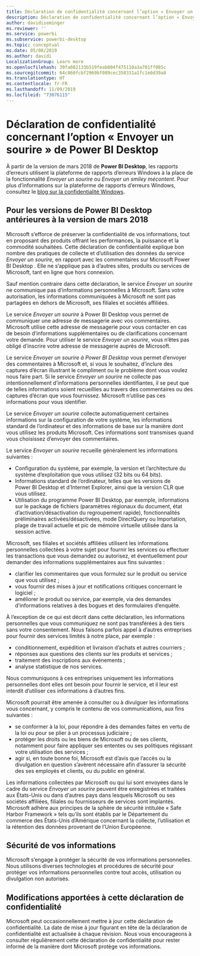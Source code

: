 ```yaml
---
title: Déclaration de confidentialité concernant l’option « Envoyer un sourire » de Power BI Desktop
description: Déclaration de confidentialité concernant l’option « Envoyer un sourire » de Power BI Desktop
author: davidiseminger
ms.reviewer: ''
ms.service: powerbi
ms.subservice: powerbi-desktop
ms.topic: conceptual
ms.date: 05/08/2019
ms.author: davidi
LocalizationGroup: Learn more
ms.openlocfilehash: 39fa082133b519feab004f475110a3a701ff085c
ms.sourcegitcommit: 64c860fcbf2969bf089cec358331a1fc1e0d39a8
ms.translationtype: HT
ms.contentlocale: fr-FR
ms.lasthandoff: 11/09/2019
ms.locfileid: "73876115"
---
```

# <a name="power-bi-desktop-send-a-smile-privacy-statement"></a>Déclaration de confidentialité concernant l’option « Envoyer un sourire » de Power BI Desktop

À partir de la version de mars 2018 de **Power BI Desktop**, les rapports d’erreurs utilisent la plateforme de rapports d’erreurs Windows à la place de la fonctionnalité *Envoyer un sourire* ou *Envoyer un smiley mécontent*. Pour plus d’informations sur la plateforme de rapports d’erreurs Windows, consultez le [blog sur la confidentialité Windows](https://blogs.windows.com/windowsexperience/2018/01/24/microsoft-introduces-new-privacy-tools-ahead-of-data-privacy-day/). 

## <a name="for-versions-of-power-bi-desktop-prior-to-march-2018"></a>Pour les versions de Power BI Desktop antérieures à la version de mars 2018

Microsoft s’efforce de préserver la confidentialité de vos informations, tout en proposant des produits offrant les performances, la puissance et la commodité souhaitées. Cette déclaration de confidentialité explique bon nombre des pratiques de collecte et d’utilisation des données du service *Envoyer un sourire*, en rapport avec les commentaires sur Microsoft Power BI Desktop . Elle ne s’applique pas à d’autres sites, produits ou services de Microsoft, tant en ligne que hors connexion.

Sauf mention contraire dans cette déclaration, le service *Envoyer un sourire* ne communique pas d’informations personnelles à Microsoft. Sans votre autorisation, les informations communiquées à Microsoft ne sont pas partagées en dehors de Microsoft, ses filiales et sociétés affiliées.

Le service *Envoyer un sourire* à Power BI Desktop vous permet de communiquer une adresse de messagerie avec vos commentaires. Microsoft utilise cette adresse de messagerie pour vous contacter en cas de besoin d’informations supplémentaires ou de clarifications concernant votre demande. Pour utiliser le service *Envoyer un sourire*, vous n’êtes pas obligé d’inscrire votre adresse de messagerie auprès de Microsoft.

Le service *Envoyer un sourire à Power BI Desktop* vous permet d’envoyer des commentaires à Microsoft et, si vous le souhaitez, d’inclure des captures d’écran illustrant le compliment ou le problème dont vous voulez nous faire part. Si le service *Envoyer un sourire* ne collecte pas intentionnellement d’informations personnelles identifiantes, il se peut que de telles informations soient recueillies au travers des commentaires ou des captures d’écran que vous fournissez. Microsoft n’utilise pas ces informations pour vous identifier.

Le service *Envoyer un sourire* collecte automatiquement certaines informations sur la configuration de votre système, les informations standard de l’ordinateur et des informations de base sur la manière dont vous utilisez les produits Microsoft. Ces informations sont transmises quand vous choisissez d’envoyer des commentaires.

Le service *Envoyer un sourire* recueille généralement les informations suivantes :

* Configuration du système, par exemple, la version et l’architecture du système d’exploitation que vous utilisez (32 bits ou 64 bits).
* Informations standard de l’ordinateur, telles que les versions de Power BI Desktop et d’Internet Explorer, ainsi que la version CLR que vous utilisez.
* Utilisation du programme Power BI Desktop, par exemple, informations sur le package de fichiers (paramètres régionaux du document, état d’activation/désactivation du regroupement rapide), fonctionnalités préliminaires activées/désactivées, mode DirectQuery ou Importation, plage de travail actuelle et pic de mémoire virtuelle utilisée dans la session active.

Microsoft, ses filiales et sociétés affiliées utilisent les informations personnelles collectées à votre sujet pour fournir les services ou effectuer les transactions que vous demandez ou autorisez, et éventuellement pour demander des informations supplémentaires aux fins suivantes :

* clarifier les commentaires que vous formulez sur le produit ou service que vous utilisez ;
* vous fournir des mises à jour et notifications critiques concernant le logiciel ;
* améliorer le produit ou service, par exemple, via des demandes d’informations relatives à des bogues et des formulaires d’enquête.

À l’exception de ce qui est décrit dans cette déclaration, les informations personnelles que vous communiquez ne sont pas transférées à des tiers sans votre consentement. Nous faisons parfois appel à d’autres entreprises pour fournir des services limités à notre place, par exemple :

* conditionnement, expédition et livraison d’achats et autres courriers ;
* réponses aux questions des clients sur les produits et services ;
* traitement des inscriptions aux événements ;
* analyse statistique de nos services.

Nous communiquons à ces entreprises uniquement les informations personnelles dont elles ont besoin pour fournir le service, et il leur est interdit d’utiliser ces informations à d’autres fins.

Microsoft pourrait être amenée à consulter ou à divulguer les informations vous concernant, y compris le contenu de vos communications, aux fins suivantes :

* se conformer à la loi, pour répondre à des demandes faites en vertu de la loi ou pour se plier à un processus judiciaire ;
* protéger les droits ou les biens de Microsoft ou de ses clients, notamment pour faire appliquer ses ententes ou ses politiques régissant votre utilisation des services ;
* agir si, en toute bonne foi, Microsoft est d’avis que l’accès ou la divulgation en question s’avèrent nécessaire afin d’assurer la sécurité des ses employés et clients, ou du public en général.

Les informations collectées par Microsoft ou qui lui sont envoyées dans le cadre du service *Envoyer un sourire* peuvent être enregistrées et traitées aux États-Unis ou dans d’autres pays dans lesquels Microsoft ou ses sociétés affiliées, filiales ou fournisseurs de services sont implantés. Microsoft adhère aux principes de la sphère de sécurité intitulée « Safe Harbor Framework » tels qu’ils sont établis par le Département du commerce des États-Unis d’Amérique concernant la collecte, l’utilisation et la rétention des données provenant de l’Union Européenne.

## <a name="security-of-your-information"></a>Sécurité de vos informations
Microsoft s’engage à protéger la sécurité de vos informations personnelles. Nous utilisons diverses technologies et procédures de sécurité pour protéger vos informations personnelles contre tout accès, utilisation ou divulgation non autorisés.

## <a name="changes-to-this-privacy-statement"></a>Modifications apportées à cette déclaration de confidentialité
Microsoft peut occasionnellement mettre à jour cette déclaration de confidentialité. La date de mise à jour figurant en tête de la déclaration de confidentialité est actualisée à chaque révision. Nous vous encourageons à consulter régulièrement cette déclaration de confidentialité pour rester informé de la manière dont Microsoft protège vos informations.

